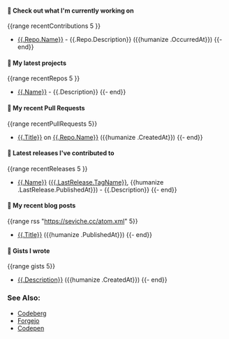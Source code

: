 


#### 👷 Check out what I'm currently working on
{{range recentContributions 5 }}
- [{{.Repo.Name}}]({{.Repo.URL}}) - {{.Repo.Description}} ({{humanize .OccurredAt}})
{{- end}}

#### 🌱 My latest projects
{{range recentRepos 5 }}
- [{{.Name}}]({{.URL}}) - {{.Description}}
{{- end}}

#### 🔨 My recent Pull Requests
{{range recentPullRequests 5}}
- [{{.Title}}]({{.URL}}) on [{{.Repo.Name}}]({{.Repo.URL}}) ({{humanize .CreatedAt}})
{{- end}}

#### 🔭 Latest releases I've contributed to
{{range recentReleases 5 }}
- [{{.Name}}]({{.URL}}) ([{{.LastRelease.TagName}}]({{.LastRelease.URL}}), {{humanize .LastRelease.PublishedAt}}) - {{.Description}}
{{- end}}

#### 📜 My recent blog posts
{{range rss "https://seviche.cc/atom.xml" 5}}
- [{{.Title}}]({{.URL}}) ({{humanize .PublishedAt}})
{{- end}}

#### 📓 Gists I wrote
{{range gists 5}}
- [{{.Description}}]({{.URL}}) ({{humanize .CreatedAt}})
{{- end}}

### See Also:
- [Codeberg](https://codeberg.org/Sevichecc)
- [Forgejo](https://git.kongwoo.icu/seviche)
- [Codepen](https://codepen.io/sevichee)
